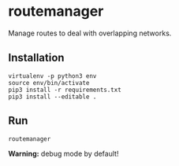 # routemanager
Manage routes to deal with overlapping networks.

## Installation
```
virtualenv -p python3 env
source env/bin/activate
pip3 install -r requirements.txt
pip3 install --editable .
```

## Run
`routemanager`

**Warning:** debug mode by default!
